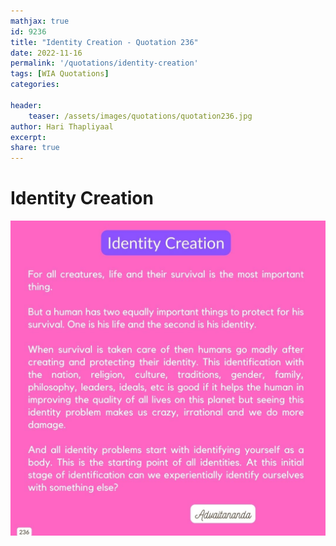 ```yaml
---
mathjax: true
id: 9236
title: "Identity Creation - Quotation 236"
date: 2022-11-16
permalink: '/quotations/identity-creation'
tags: [WIA Quotations] 
categories: 

header:
    teaser: /assets/images/quotations/quotation236.jpg
author: Hari Thapliyaal 
excerpt:
share: true 
---
```


# Identity Creation

![Identity Creation](/assets/images/quotations/quotation236.jpg)
